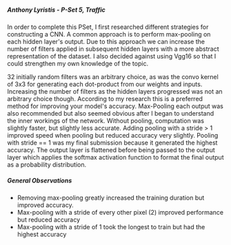 ##### Anthony Lyristis - P-Set 5, Traffic

In order to complete this PSet, I first researched different strategies for constructing a CNN. 
A common approach is to perform max-pooling on each hidden layer's output. Due to this approach we can
increase the number of filters applied in subsequent hidden layers with a more  abstract representation of the dataset. 
I also decided against using Vgg16 so that I could strengthen my own knowledge of the topic.

32 initially random filters was an arbitrary choice, as was the convo kernel of 3x3 for generating each
dot-product from our weights and inputs. Increasing the number of filters as the hidden layers progressed was not an 
arbitrary choice though. According to my research this is a preferred method for improving your model's accuracy.
Max-Pooling each output was also recommended but also seemed obvious after I began to understand the inner workings of the network. 
Without pooling, computation was slightly faster, but slightly less accurate. Adding pooling with a stride > 1 improved speed when pooling but 
reduced accuracy very slightly. Pooling with stride == 1 was my final submission because it generated the highest
accuracy. The output layer is flattened before being passed to the output layer which applies the softmax
activation function to format the final output as a probability distribution.

##### General Observations
- Removing max-pooling greatly increased the training duration but improved accuracy.
- Max-pooling with a stride of every other pixel (2) improved performance but reduced accuracy
- Max-pooling with a stride of 1 took the longest to train but had the highest accuracy